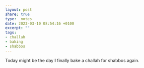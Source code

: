 ```yaml
---
layout: post
share: true
type: _notes
date: 2023-03-10 08:54:16 +0100
excerpt: ""
tags:
- challah
- baking
- shabbos
---
```

Today might be the day I finally bake a challah for shabbos again. 